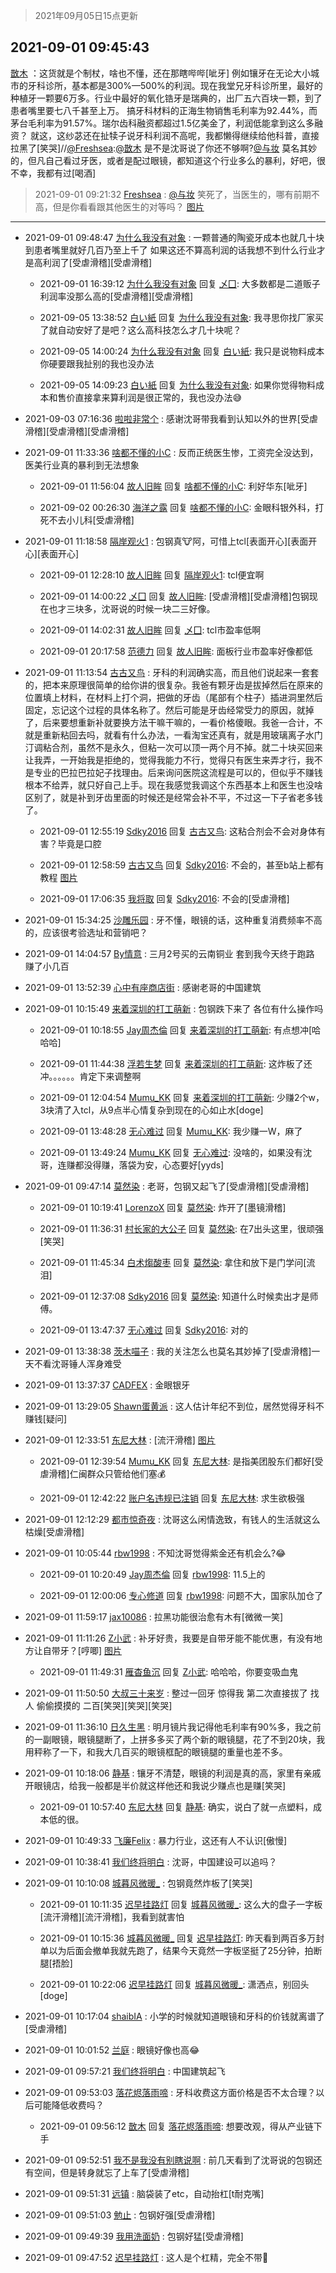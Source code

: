 > 2021年09月05日15点更新
<link rel="stylesheet" href="https://cdn.jsdelivr.net/gh/taotie6/sampleJSON@main/css/photo_show.css">


 ## 2021-09-01 09:45:43 

 [㪚木](https://www.coolapk.com/feed/29680988?shareKey=MDIyOGEyYTg1NDU5NjEzMmNjNzQ~) ：这货就是个制杖，啥也不懂，还在那瞎哔哔[呲牙]
例如镶牙在无论大小城市的牙科诊所，基本都是300%—500%的利润。现在我堂兄牙科诊所里，最好的种植牙一颗要6万多。行业中最好的氧化锆牙是瑞典的，出厂五六百块一颗，到了患者嘴里要七八千甚至上万。<!--break-->
搞牙科材料的正海生物销售毛利率为92.44%，而茅台毛利率为91.57%。瑞尔齿科融资都超过1.5亿美金了，利润低能拿到这么多融资？
就这，这纱苾还在扯犊子说牙科利润不高呢，我都懒得继续给他科普，直接拉黑了[笑哭]//<a class="feed-link-uname" href="/u/Freshsea">@Freshsea</a>:<a class="feed-link-uname" href="/u/㪚木">@㪚木</a> 是不是沈哥说了你还不够啊?<a class="feed-link-uname" href="/u/与妆">@与妆</a> 莫名其妙的，但凡自己看过牙医，或者是配过眼镜，都知道这个行业多么的暴利，好吧，很不幸，我都有过[喝酒] 

<div class="album">
</div>

> 2021-09-01 09:21:32 
> [Freshsea](https://www.coolapk.com/feed/29680508?shareKey=ZGZmYzJlMWM2NzU3NjEzMmNjNzQ~) : <a class="feed-link-uname" href="/u/与妆">@与妆</a> 笑死了，当医生的，哪有前期不高，但是你看看跟其他医生的对等吗？ 
[图片](http://image.coolapk.com/feed/2021/0901/09/1997345_3d2916d2_9291_2324@1080x2400.jpeg)

 ------- 

- 2021-09-01 09:48:47 [为什么我没有对象](uid=2236988) : 一颗普通的陶瓷牙成本也就几十块 到患者嘴里就好几百乃至上千了 如果这还不算高利润的话我想不到什么行业才是高利润了[受虐滑稽][受虐滑稽] 

    - 2021-09-01 16:39:12 [为什么我没有对象](uid=2236988) 回复 [乄囗](uid=759206): 大多数都是二道贩子 利润率没那么高的[受虐滑稽][受虐滑稽] 

    - 2021-09-05 13:38:52 [白い紙](uid=1215123) 回复 [为什么我没有对象](uid=2236988): 我寻思你找厂家买了就自动安好了是吧？这么高科技怎么才几十块呢？ 

    - 2021-09-05 14:00:24 [为什么我没有对象](uid=2236988) 回复 [白い紙](uid=1215123): 我只是说物料成本 你硬要跟我扯别的我也没办法 

    - 2021-09-05 14:09:23 [白い紙](uid=1215123) 回复 [为什么我没有对象](uid=2236988): 如果你觉得物料成本和售价直接拿来算利润是很正常的，我也没办法😅 

- 2021-09-03 07:16:36 [啦啦非常个](uid=2011605) : 感谢沈哥带我看到认知以外的世界[受虐滑稽][受虐滑稽][受虐滑稽] 

- 2021-09-01 11:33:36 [啥都不懂的小C](uid=2418955) : 反而正统医生惨，工资完全没达到，医美行业真的暴利到无法想象 

    - 2021-09-01 11:56:04 [故人旧眸](uid=5481001) 回复 [啥都不懂的小C](uid=2418955): 利好华东[呲牙] 

    - 2021-09-02 00:26:30 [海洋之露](uid=1111949) 回复 [啥都不懂的小C](uid=2418955): 金眼科银外科，打死不去小儿科[受虐滑稽] 

- 2021-09-01 11:18:58 [隔岸观火1](uid=1428246) : 包钢真🐮阿，可惜上tcl[表面开心][表面开心][表面开心] 

    - 2021-09-01 12:28:10 [故人旧眸](uid=5481001) 回复 [隔岸观火1](uid=1428246): tcl便宜啊 

    - 2021-09-01 14:00:22 [乄囗](uid=759206) 回复 [故人旧眸](uid=5481001): [受虐滑稽][受虐滑稽]包钢现在也才三块多，沈哥说的时候一块二三好像。 

    - 2021-09-01 14:02:31 [故人旧眸](uid=5481001) 回复 [乄囗](uid=759206): tcl市盈率低啊 

    - 2021-09-01 20:17:58 [范德力](uid=1624295) 回复 [故人旧眸](uid=5481001): 面板行业市盈率好像都低 

- 2021-09-01 11:13:54 [古古又鸟](uid=1049013) : 牙科的利润确实高，而且他们说起来一套套的，把本来原理很简单的给你讲的很复杂。我爸有颗牙齿是拔掉然后在原来的位置填上材料，在材料上打个洞，把做的牙齿（尾部有个柱子）插进洞里然后固定，忘记这个过程的具体名称了。然后可能是牙齿经常受力的原因，就掉了，后来要想重新补就要换方法干嘛干嘛的<!--break-->，一看价格傻眼。我爸一合计，不就是重新粘回去吗，就看有什么办法，一看淘宝还真有，就是用玻璃离子水门汀调粘合剂，虽然不是永久，但粘一次可以顶一两个月不掉。就二十块买回来让我弄，一开始我是拒绝的，觉得我能力不行，觉得只有医生来弄才行，我不是专业的巴拉巴拉妃子找理由。后来询问医院这流程是可以的，但似乎不赚钱根本不给弄，就只好自己上手。现在我感觉我调这个东西基本上和医生也没啥区别了，就是补到牙齿里面的时候还是经常会补不平，不过这一下子省老多钱了。 

    - 2021-09-01 12:55:19 [Sdky2016](uid=741165) 回复 [古古又鸟](uid=1049013): 这粘合剂会不会对身体有害？毕竟是口腔 

    - 2021-09-01 12:58:59 [古古又鸟](uid=1049013) 回复 [Sdky2016](uid=741165): 不会的，甚至b站上都有教程 [图片](http://image.coolapk.com/feed/2021/0901/12/1049013_df26c5b9_2338_2948@1080x2244.jpeg)

    - 2021-09-01 17:06:35 [我将取](uid=2640994) 回复 [Sdky2016](uid=741165): 不会的[受虐滑稽] 

- 2021-09-01 15:34:25 [沙雕乐园](uid=2447129) : 牙不懂，眼镜的话，这种重复消费频率不高的，应该很考验选址和营销吧？ 

- 2021-09-01 14:04:57 [By情意](uid=2227064) : 三月2号买的云南铜业  套到我今天终于跑路 赚了小几百 

- 2021-09-01 13:52:39 [心中有座商店街](uid=1636078) : 感谢老哥的中国建筑 

- 2021-09-01 10:15:49 [来着深圳的打工萌新](uid=4270569) : 包钢跌下来了 各位有什么操作吗 

    - 2021-09-01 10:18:55 [Jay周杰倫](uid=1010273) 回复 [来着深圳的打工萌新](uid=4270569): 有点想冲[哈哈哈] 

    - 2021-09-01 11:44:38 [浮若生梦](uid=2542122) 回复 [来着深圳的打工萌新](uid=4270569): 这炸板了还冲。。。。。。肯定下来调整啊 

    - 2021-09-01 12:04:54 [Mumu_KK](uid=1355663) 回复 [来着深圳的打工萌新](uid=4270569): 少赚2个w，3块清了入tcl，从9点半心情复杂到现在的心如止水[doge] 

    - 2021-09-01 13:48:28 [无心难过](uid=3681127) 回复 [Mumu_KK](uid=1355663): 我少赚一W，麻了 

    - 2021-09-01 13:49:24 [Mumu_KK](uid=1355663) 回复 [无心难过](uid=3681127): 没啥的，如果没有沈哥，连赚都没得赚，落袋为安，心态要好[yyds] 

- 2021-09-01 09:47:14 [莫然染](uid=704691) : 老哥，包钢又起飞了[受虐滑稽][受虐滑稽] 

    - 2021-09-01 10:19:41 [LorenzoX](uid=645650) 回复 [莫然染](uid=704691): 炸开了[墨镜滑稽] 

    - 2021-09-01 11:36:31 [村长家的大公子](uid=685373) 回复 [莫然染](uid=704691): 在7出头这里，很顽强[笑哭] 

    - 2021-09-01 11:45:34 [白术煼酸枣](uid=8303609) 回复 [莫然染](uid=704691): 拿住和放下是门学问[流泪] 

    - 2021-09-01 12:37:08 [Sdky2016](uid=741165) 回复 [莫然染](uid=704691): 知道什么时候卖出才是师傅。 

    - 2021-09-01 13:47:37 [无心难过](uid=3681127) 回复 [Sdky2016](uid=741165): 对的 

- 2021-09-01 13:38:38 [茨木喵子](uid=2155035) : 我的关注怎么也莫名其妙掉了[受虐滑稽]一天不看沈哥锤人浑身难受 

- 2021-09-01 13:37:37 [CADFEX](uid=2344116) : 金眼银牙 

- 2021-09-01 13:29:05 [Shawn蛋黄派](uid=2642278) : 这人估计年纪不到位，居然觉得牙科不赚钱[疑问] 

- 2021-09-01 12:33:51 [东尼大林](uid=1612569) : [流汗滑稽] [图片](http://image.coolapk.com/feed/2021/0901/12/1612569_f9f8bd48_0830_6365@1080x2310.jpeg)

    - 2021-09-01 12:39:54 [Mumu_KK](uid=1355663) 回复 [东尼大林](uid=1612569): 是指美团股东们都好[受虐滑稽]仁闽群众只管给他们塞💰 

    - 2021-09-01 12:42:22 [账户名违规已注销](uid=1039732) 回复 [东尼大林](uid=1612569): 求生欲极强 

- 2021-09-01 12:12:29 [都市惊奇夜](uid=1326128) : 沈哥这么闲情逸致，有钱人的生活就这么枯燥[受虐滑稽] 

- 2021-09-01 10:05:44 [rbw1998](uid=602980) : 不知沈哥觉得紫金还有机会么?😂 

    - 2021-09-01 10:20:49 [Jay周杰倫](uid=1010273) 回复 [rbw1998](uid=602980): 11.5上的 

    - 2021-09-01 12:00:06 [专心修道](uid=3218687) 回复 [rbw1998](uid=602980): 问题不大，国家队加仓了 

- 2021-09-01 11:59:17 [jax10086](uid=797822) : 拉黑功能很治愈有木有[微微一笑] 

- 2021-09-01 11:11:26 [Z小武](uid=540492) : 补牙好贵，我要是自带牙能不能优惠，有没有地方让自带牙？[哼唧] [图片](http://image.coolapk.com/feed/2021/0901/11/540492_09f70888_5885_5694@800x756.jpeg)

    - 2021-09-01 11:49:31 [雁杳鱼沉](uid=821543) 回复 [Z小武](uid=540492): 哈哈哈，你要变吸血鬼 

- 2021-09-01 11:50:50 [大叔三十来岁](uid=5360167) : 整过一回牙  惊得我 第二次直接拔了  找人 偷偷摸摸的 二百[笑哭][笑哭][笑哭] 

- 2021-09-01 11:36:10 [日久生黑](uid=1062678) : 明月镜片我记得他毛利率有90%多，我之前的一副眼镜，眼镜腿断了，上拼多多买了两个新的眼镜腿，花了不到20块，我用秤称了一下，和我大几百买的眼镜框配的眼镜腿的重量也差不多。 

- 2021-09-01 10:18:06 [静基](uid=1353091) : 镶牙不清楚，眼镜的利润是真的高，家里有亲戚开眼镜店，给我一般都是半价就这样他还和我说少赚点也是赚[笑哭] 

    - 2021-09-01 10:57:40 [东尼大林](uid=1612569) 回复 [静基](uid=1353091): 确实，说白了就一点塑料，成本低的很。 

- 2021-09-01 10:49:33 [飞廉Felix](uid=900024) : 暴力行业，这还有人不认识[傲慢] 

- 2021-09-01 10:38:41 [我们终将明白](uid=3083973) : 沈哥，中国建设可以追吗？ 

- 2021-09-01 10:10:08 [城暮风微暖_](uid=4146611) : 包钢竟然炸板了[笑哭] 

    - 2021-09-01 10:11:35 [迟早挂路灯](uid=874366) 回复 [城暮风微暖_](uid=4146611): 这么大的盘子一字板[流汗滑稽][流汗滑稽]，我看到就害怕 

    - 2021-09-01 10:15:36 [城暮风微暖_](uid=4146611) 回复 [迟早挂路灯](uid=874366): 昨天看到两百多万封单以为后面会撤单我就先跑了，结果今天竟然一字板坚挺了25分钟，拍断腿[捂脸] 

    - 2021-09-01 10:22:06 [迟早挂路灯](uid=874366) 回复 [城暮风微暖_](uid=4146611): 潇洒点，别回头[doge] 

- 2021-09-01 10:17:04 [shaibIA](uid=11318047) : 小学的时候就知道眼镜和牙科的价钱就离谱了[受虐滑稽] 

- 2021-09-01 10:01:52 [兰庭](uid=2362595) : 眼镜好像也高😂 

- 2021-09-01 09:57:21 [我们终将明白](uid=3083973) : 中国建筑起飞 

- 2021-09-01 09:53:03 [落花烬落雨啼](uid=1966083) : 牙科收费这方面价格是否不太合理？以后可能降低收费吗？ 

    - 2021-09-01 09:56:12 [㪚木](uid=1081091) 回复 [落花烬落雨啼](uid=1966083): 想要改观，得从产业链下手 

- 2021-09-01 09:52:51 [我不是我没有别瞎说啊](uid=2231912) : 前几天看到了沈哥说的包钢还有空间，但是转身就忘了上车了[受虐滑稽] 

- 2021-09-01 09:51:31 [远镇](uid=1471248) : 脑袋装了etc，自动抬杠[t耐克嘴] 

- 2021-09-01 09:51:03 [勉止](uid=2347268) : 包钢好强[受虐滑稽] 

- 2021-09-01 09:49:39 [我用洗面奶](uid=959542) : 包钢好猛[受虐滑稽] 

- 2021-09-01 09:47:52 [迟早挂路灯](uid=874366) : 这人是个杠精，完全不带🧠 

